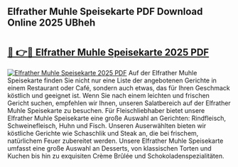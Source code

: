 ## Elfrather Muhle Speisekarte PDF Download Online 2025 UBheh

# <h2><a href="http://gcalsi.nevu.top/?p=Elfrather+Muhle+Speisekarte">🔗 👉🔴 Elfrather Muhle Speisekarte 2025 PDF</a></h2>

[![Elfrather Muhle Speisekarte 2025 PDF](https://i.imgur.com/dBaPXMq.png)](http://gcalsi.nevu.top/?p=Elfrather+Muhle+Speisekarte)
Auf der Elfrather Muhle Speisekarte finden Sie nicht nur eine Liste der angebotenen Gerichte in einem Restaurant oder Café, sondern auch etwas, das für Ihren Geschmack köstlich und geeignet ist. Wenn Sie nach einem leichten und frischen Gericht suchen, empfehlen wir Ihnen, unseren Salatbereich auf der Elfrather Muhle Speisekarte zu besuchen. Für Fleischliebhaber bietet unsere Elfrather Muhle Speisekarte eine große Auswahl an Gerichten: Rindfleisch, Schweinefleisch, Huhn und Fisch. Unseren Auserwählten bieten wir köstliche Gerichte wie Schaschlik und Steak an, die bei frischem, natürlichem Feuer zubereitet werden. Unsere Elfrather Muhle Speisekarte umfasst eine große Auswahl an Desserts, von klassischen Torten und Kuchen bis hin zu exquisiten Crème Brûlée und Schokoladenspezialitäten.
